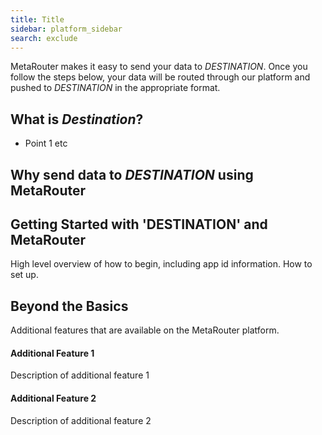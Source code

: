 ```yaml
---
title: Title
sidebar: platform_sidebar
search: exclude
---
```


MetaRouter makes it easy to send your data to *DESTINATION*. Once you follow the steps below, your data will be routed through our platform and pushed to *DESTINATION* in the appropriate format.

## What is *Destination*?
* Point 1
etc

## Why send data to *DESTINATION* using MetaRouter

## Getting Started with 'DESTINATION' and MetaRouter
High level overview of how to begin, including app id information. How to set up.


## Beyond the Basics
Additional features that are available on the MetaRouter platform.

#### Additional Feature 1
Description of additional feature 1

#### Additional Feature 2
Description of additional feature 2
